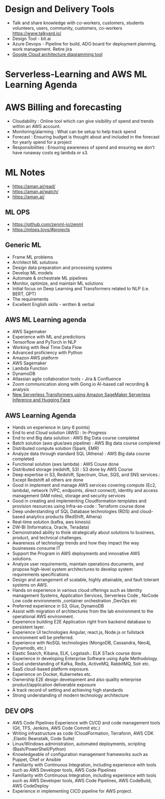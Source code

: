 # Design and Delivery Tools
- Talk and share knowledge with co-workers, customers, students volunteers, users, community, customers, co-workers   https://www.talkyard.io/
- Design Tool - bit.ai
- Azure Devops - Pipeline for build, ADO board for deployment planning, work management. Retire jira
- [Google Cloud architecture diagramming tool](https://cloud.google.com/blog/topics/developers-practitioners/introducing-google-cloud-architecture-diagramming-tool)

# Serverless-Learning and AWS ML Learning Agenda

# AWS Billing and forecasting
- Cloudability : Online tool which can give visibility of spend and trends within an AWS account. 
- Monitoring/alarming : What can be setup to help track spend
- Forecast : Ensuring budget is thought about and included in the forecast for yearly spend for a project
- Responsibilities : Ensuring awareness of spend and ensuring we don’t have runaway costs eg lambda or s3. 


# ML Notes
- https://aman.ai/read/
- https://aman.ai/watch/
- https://aman.ai/

## ML OPS
- https://github.com/zenml-io/zenml
- https://mlops.toys/#projects


## Generic ML 
- Frame ML problems
- Architect ML solutions
- Design data preparation and processing systems
- Develop ML models
- Automate & orchestrate ML pipelines
- Monitor, optimize, and maintain ML solutions
- Initial focus on Deep Learning and Transformers related to NLP (i.e. BERT, GPT)
- The requirements
- Excellent English skills - written & verbal

## AWS ML Learning agenda
- AWS Sagemaker
- Experience with ML and predictions
- Tensorflow and PyTorch in NLP
- Working with Real Time Data Flow
- Advanced proficiency with Python
- Amazon AWS platform
- AWS Sagemaker
- Lambda Function
- DynamoDB
- Atlassian agile collaboration tools - Jira & Confluence
- Zoom communication along with Gong.io AI-based call recording & analysis
- [New Serverless Transformers using Amazon SageMaker Serverless Inference and Hugging Face](https://www.philschmid.de/serverless-transformers-sagemaker-huggingface)

## AWS Learning Agenda
- Hands on experience in (any 6 points)
- End to end Cloud solution (AWS)  : In-Progress
- End to end Big data solution : AWS Big Data course completed
- Batch solution (aws glue/aws pipeline) : AWS Big data course complered
- Distributed compute solution (Spark, EMR)
- Analyze data through standard SQL (Athena) : AWS Big data course completed
- Functional solution (aws lambda) : AWS Couse done
- Distributed storage (redshift, S3) : S3 done by AWS Course
- Deep expertise in S3, Redshift, Spectrum, Glue, SQS, and SNS services.: Except Redshift all others are done
- Good in implement and manage AWS services covering compute (Ec2, lambda), network (VPC, endpoints, direct connect), identity and access management (IAM roles), storage and security services
- Good in creating and implementing Cloudformation templates and provision resources using Infra-as-code : Terraform course done
- Deep understanding of SQL Database technologies (RDS) and cloud-based analytics products (RedShift, Athena)
- Real-time solution (kafka, aws kinesis)
- DW-BI (Informatica, Oracle, Teradata)
- Demonstrated ability to think strategically about solutions to business, product, and technical challenges.
- Awareness of technology trends and how they impact the way businesses consume IT
- Support the Program in AWS deployments and innovative AWS solutions.
- Analyze user requirements, maintain operations documents, and propose high-level system architectures to develop system requirements specifications
- Design and arrangement of scalable, highly attainable, and fault tolerant systems on AWS.
-  Hands on experience in various cloud offerings such as Identity management Systems, Application Services, Serverless Code , NoCode Low code environments ,container orchestration ,DevOps etc
-  Preferred experience in S3, Glue, DynamoDB
- Assist with migration of architectures from the lab environment to the operational AWS environment.
- Experience building E2E Application right from backend database to persistent layer.
- Experience UI technologies Angular, react.js, Node.js or fullstack environment will be preferred.
- Experience with NoSQL technologies (MongoDB, Cassandra, Neo4j, Dynamodb, etc.)
- Elastic Search, Kibana, ELK, Logstash.: ELK STack course done
- Experience in developing Enterprise Software using Agile Methodology.
- Good understanding of Kafka, Redis, ActiveMQ, RabbitMQ, Solr etc.
- SaaS cloud-based platform exposure.
- Experience on Docker, Kubernetes etc.
- Ownership E2E design development and also quality enterprise product/application deliverable exposure
- A track record of setting and achieving high standards
- Strong understanding of modern technology architecture


## DEV OPS
- AWS Code Pipelines Experience with CI/CD and code management tools (Git, TFS, Jenkins, AWS Code Commit etc.)
- Writing infrastructure as code (CloudFormation, Terraform, AWS CDK ,Elastic Beanstalk, Code Suite)
- Linux/Windows administration, automated deployments, scripting (Bash/PowerShell/Python)
- Knowledgeable of configuration management frameworks such as Puppet, Chef or Ansible
- Familiarity with Continuous Integration, including experience with tools such as AWS Developer tools, AWS Code Pipelines
- Familiarity with Continuous Integration, including experience with tools such as AWS Developer tools, AWS Code Pipelines, AWS CodeBuild, AWS CodeDeploy
- Experience in implementing CICD pipeline for AWS project.

